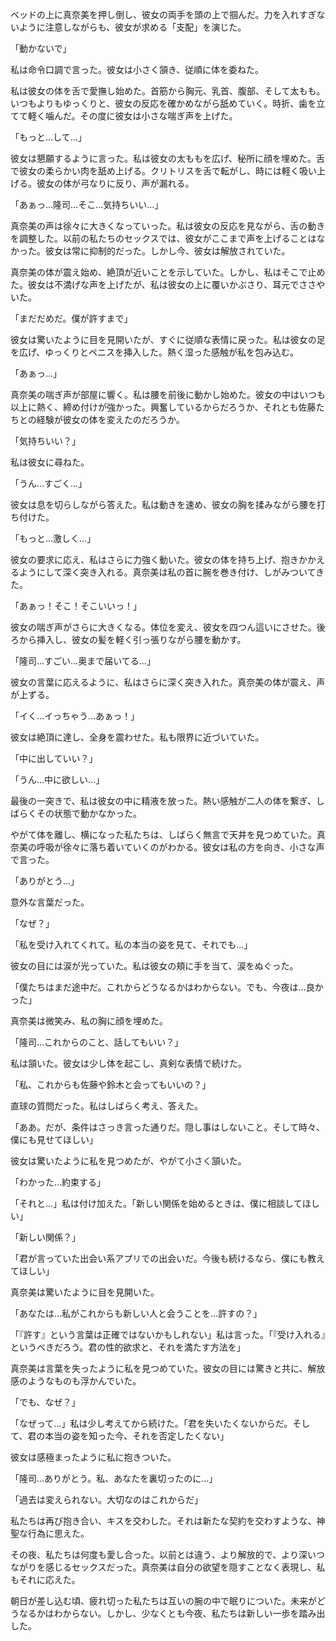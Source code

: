 ベッドの上に真奈美を押し倒し、彼女の両手を頭の上で掴んだ。力を入れすぎないように注意しながらも、彼女が求める「支配」を演じた。

「動かないで」

私は命令口調で言った。彼女は小さく頷き、従順に体を委ねた。

私は彼女の体を舌で愛撫し始めた。首筋から胸元、乳首、腹部、そして太もも。いつもよりもゆっくりと、彼女の反応を確かめながら舐めていく。時折、歯を立てて軽く噛んだ。その度に彼女は小さな喘ぎ声を上げた。

「もっと…して…」

彼女は懇願するように言った。私は彼女の太ももを広げ、秘所に顔を埋めた。舌で彼女の柔らかい肉を舐め上げる。クリトリスを舌で転がし、時には軽く吸い上げる。彼女の体が弓なりに反り、声が漏れる。

「あぁっ…隆司…そこ…気持ちいい…」

真奈美の声は徐々に大きくなっていった。私は彼女の反応を見ながら、舌の動きを調整した。以前の私たちのセックスでは、彼女がここまで声を上げることはなかった。彼女は常に抑制的だった。しかし今、彼女は解放されていた。

真奈美の体が震え始め、絶頂が近いことを示していた。しかし、私はそこで止めた。彼女は不満げな声を上げたが、私は彼女の上に覆いかぶさり、耳元でささやいた。

「まだだめだ。僕が許すまで」

彼女は驚いたように目を見開いたが、すぐに従順な表情に戻った。私は彼女の足を広げ、ゆっくりとペニスを挿入した。熱く湿った感触が私を包み込む。

「あぁっ…」

真奈美の喘ぎ声が部屋に響く。私は腰を前後に動かし始めた。彼女の中はいつも以上に熱く、締め付けが強かった。興奮しているからだろうか、それとも佐藤たちとの経験が彼女の体を変えたのだろうか。

「気持ちいい？」

私は彼女に尋ねた。

「うん…すごく…」

彼女は息を切らしながら答えた。私は動きを速め、彼女の胸を揉みながら腰を打ち付けた。

「もっと…激しく…」

彼女の要求に応え、私はさらに力強く動いた。彼女の体を持ち上げ、抱きかかえるようにして深く突き入れる。真奈美は私の首に腕を巻き付け、しがみついてきた。

「あぁっ！そこ！そこいいっ！」

彼女の喘ぎ声がさらに大きくなる。体位を変え、彼女を四つん這いにさせた。後ろから挿入し、彼女の髪を軽く引っ張りながら腰を動かす。

「隆司…すごい…奥まで届いてる…」

彼女の言葉に応えるように、私はさらに深く突き入れた。真奈美の体が震え、声が上ずる。

「イく…イっちゃう…あぁっ！」

彼女は絶頂に達し、全身を震わせた。私も限界に近づいていた。

「中に出していい？」

「うん…中に欲しい…」

最後の一突きで、私は彼女の中に精液を放った。熱い感触が二人の体を繋ぎ、しばらくその状態で動かなかった。

やがて体を離し、横になった私たちは、しばらく無言で天井を見つめていた。真奈美の呼吸が徐々に落ち着いていくのがわかる。彼女は私の方を向き、小さな声で言った。

「ありがとう…」

意外な言葉だった。

「なぜ？」

「私を受け入れてくれて。私の本当の姿を見て、それでも…」

彼女の目には涙が光っていた。私は彼女の頬に手を当て、涙をぬぐった。

「僕たちはまだ途中だ。これからどうなるかはわからない。でも、今夜は…良かった」

真奈美は微笑み、私の胸に顔を埋めた。

「隆司…これからのこと、話してもいい？」

私は頷いた。彼女は少し体を起こし、真剣な表情で続けた。

「私、これからも佐藤や鈴木と会ってもいいの？」

直球の質問だった。私はしばらく考え、答えた。

「ああ。だが、条件はさっき言った通りだ。隠し事はしないこと。そして時々、僕にも見せてほしい」

彼女は驚いたように私を見つめたが、やがて小さく頷いた。

「わかった…約束する」

「それと…」私は付け加えた。「新しい関係を始めるときは、僕に相談してほしい」

「新しい関係？」

「君が言っていた出会い系アプリでの出会いだ。今後も続けるなら、僕にも教えてほしい」

真奈美は驚いたように目を見開いた。

「あなたは…私がこれからも新しい人と会うことを…許すの？」

「『許す』という言葉は正確ではないかもしれない」私は言った。「『受け入れる』というべきだろう。君の性的欲求と、それを満たす方法を」

真奈美は言葉を失ったように私を見つめていた。彼女の目には驚きと共に、解放感のようなものも浮かんでいた。

「でも、なぜ？」

「なぜって…」私は少し考えてから続けた。「君を失いたくないからだ。そして、君の本当の姿を知った今、それを否定したくない」

彼女は感極まったように私に抱きついた。

「隆司…ありがとう。私、あなたを裏切ったのに…」

「過去は変えられない。大切なのはこれからだ」

私たちは再び抱き合い、キスを交わした。それは新たな契約を交わすような、神聖な行為に思えた。

その夜、私たちは何度も愛し合った。以前とは違う、より解放的で、より深いつながりを感じるセックスだった。真奈美は自分の欲望を隠すことなく表現し、私もそれに応えた。

朝日が差し込む頃、疲れ切った私たちは互いの腕の中で眠りについた。未来がどうなるかはわからない。しかし、少なくとも今夜、私たちは新しい一歩を踏み出した。